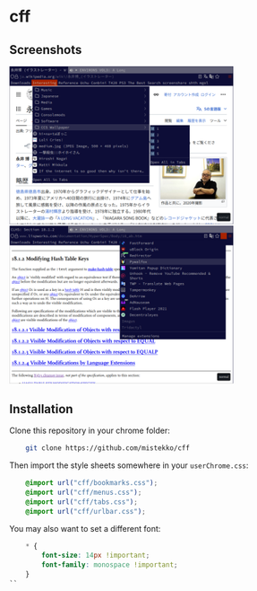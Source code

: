 # cff

## Screenshots

<img src="./ss/1.png" width=400>
<img src="./ss/2.png" width=400>

##  Installation
Clone this repository in your chrome folder:

```sh
    git clone https://github.com/mistekko/cff
```

Then import the style sheets somewhere in your `userChrome.css`:
```css
    @import url("cff/bookmarks.css");
    @import url("cff/menus.css");
    @import url("cff/tabs.css");
    @import url("cff/urlbar.css");
```

You may also want to set a different font:

```css
    * {
        font-size: 14px !important;
        font-family: monospace !important;
    }
``


